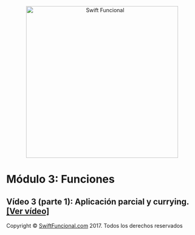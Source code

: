 <p align="center">
<a href="http://swiftfuncional.com"><img src="http://www.swiftfuncional.com/wp-content/uploads/2016/10/Swift-x-04.png" alt="Swift Funcional" width="400"/></a>
</p>

# Módulo 3: Funciones
## Vídeo 3 (parte 1): Aplicación parcial y currying. [[Ver vídeo]](http://swiftfuncional.thinkific.com/courses/take/programacion-funcional-swift/lessons/1132192-aplicaci-n-parcial-y-currying)

Copyright © [SwiftFuncional.com](http://swiftfuncional.com) 2017. Todos los derechos reservados
